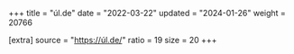 +++
title = "úl.de"
date = "2022-03-22"
updated = "2024-01-26"
weight = 20766

[extra]
source = "https://úl.de/"
ratio = 19
size = 20
+++
